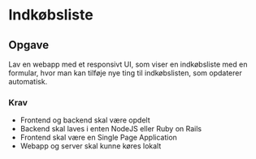 # Indkøbsliste

## Opgave

Lav en webapp med et responsivt UI, som viser en indkøbsliste med en formular, hvor man kan tilføje nye ting til indkøbslisten, som opdaterer automatisk.

### Krav

- Frontend og backend skal være opdelt
- Backend skal laves i enten NodeJS eller Ruby on Rails
- Frontend skal være en Single Page Application
- Webapp og server skal kunne køres lokalt
